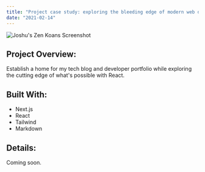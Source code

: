 ```yaml
---
title: "Project case study: exploring the bleeding edge of modern web dev"
date: "2021-02-14"
---
```


  <div>
    <Image
      src="../images/ss-desktop.png"
      className="rounded-xl"
      height={355}
      width={640}
      alt="Joshu's Zen Koans Screenshot"
    />
  </div>

  ## Project Overview:

  Establish a home for my tech blog and developer portfolio while exploring the cutting edge of what's possible with React.

  ## Built With:

  * Next.js
  * React
  * Tailwind
  * Markdown

  ## Details:

  Coming soon.